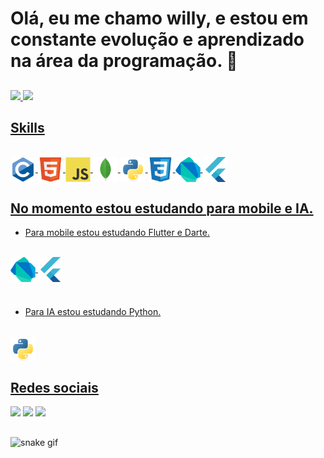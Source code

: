 # Olá, eu me chamo willy, e estou em constante evolução e aprendizado na área da programação. 👋

##

<div>
  <a href="https://github.com/Willygonzaga">
  <img height="180em" src="https://github-readme-stats.vercel.app/api?username=Willygonzaga&show_icons=true&theme=dark&include_all_commits=true&count_private=true"/>
  <img height="180em" src="https://github-readme-stats.vercel.app/api/top-langs/?username=Willygonzaga&layout=compact&langs_count=16&theme=dark"/>
</div>

## Skills

<div style="display: inline_block"><br>
  <img align="center" alt="willy-C" height"30" width="40" src="https://github.com/devicons/devicon/blob/master/icons/c/c-original.svg">
  <img align="center" alt="willy-HTML5" height"30" width="40" src="https://github.com/devicons/devicon/blob/master/icons/html5/html5-original.svg">
  <img align="center" alt="willy-HTML5" height"30" width="40" src="https://github.com/devicons/devicon/blob/master/icons/javascript/javascript-original.svg">
  <img align="center" alt="willy-HTML5" height"30" width="40" src="https://github.com/devicons/devicon/blob/master/icons/mongodb/mongodb-original.svg">
  <img align="center" alt="willy-HTML5" height"30" width="40" src="https://github.com/devicons/devicon/blob/master/icons/python/python-original.svg">
  <img align="center" alt="willy-HTML5" height"30" width="40" src="https://github.com/devicons/devicon/blob/master/icons/css3/css3-original.svg">
  <img align="center" alt="willy-HTML5" height"30" width="40" src="https://github.com/devicons/devicon/blob/master/icons/dart/dart-original.svg">
  <img align="center" alt="willy-HTML5" height"30" width="40" src="https://github.com/devicons/devicon/blob/master/icons/flutter/flutter-original.svg">
</div>

##

## No momento estou estudando para mobile e IA.
- Para mobile estou estudando Flutter e Darte.
<div style="display: inline_block"><br>
  <img align="center" alt="willy-HTML5" height"30" width="40" src="https://github.com/devicons/devicon/blob/master/icons/dart/dart-original.svg">
  <img align="center" alt="willy-HTML5" height"30" width="40" src="https://github.com/devicons/devicon/blob/master/icons/flutter/flutter-original.svg">
</div>

#

- Para IA estou estudando Python.
<div style="display: inline_block"><br>
  <img align="center" alt="willy-HTML5" height"30" width="40" src="https://github.com/devicons/devicon/blob/master/icons/python/python-original.svg">
</div>

## Redes sociais

<div>
  <a href="" target="_blank"><img src="https://img.shields.io/badge/Gmail-D14836?style=for-the-badge&logo=gmail&logoColor=white" target="_blank"></a>
  <a href="" target="_blank"><img src="https://img.shields.io/badge/Instagram-E4405F?style=for-the-badge&logo=instagram&logoColor=white"></a>
  <a href="" target="_blank"><img src="https://img.shields.io/badge/LinkedIn-0077B5?style=for-the-badge&logo=linkedin&logoColor=white"></a>
</div>

##

![snake gif](https://github.com/Willygonzaga/Willygonzaga/blob/output/github-contribution-grid-snake.gif)
